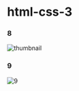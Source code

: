 # html-css-3

### 8
![thumbnail](https://user-images.githubusercontent.com/109015467/195065689-a74ce79c-25f1-4c2a-8574-c473e38fbeaa.png)

### 9
![9](https://user-images.githubusercontent.com/109015467/195065766-c9cf2dba-36ac-4b9d-8f05-efa78b5d3c25.png)
